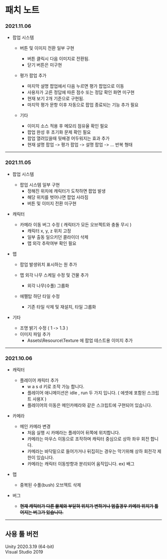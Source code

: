 # 패치 노트   

### 2021.11.06

* 팝업 시스템
  - 버튼 및 이미지 전환 일부 구현
    + 버튼 클릭시 다음 이미지로 전환됨.
    + 닫기 버튼은 미구현
    
  - 평가 팝업 추가
    + 마지막 설명 팝업에서 다음 누르면 평가 팝업으로 이동
    + 사용자가 고른 정답에 따른 점수 또는 정답 확인 화면 미구현
    + 현재 보기 2개 기준으로 구현됨.
    + 마지막 평가 문항 이후 자동으로 팝업 종료되는 기능 추가 필요
   
  - 기타
    + 이미지 소스 적용 후 메모리 점유율 확인 필요
    + 팝업 완성 후 초기화 문제 확인 필요
    + 팝업 열려있을때 뒷배경 어두워지는 효과 추가
    + 현재 설명 팝업 -> 평가 팝업 -> 설명 팝업 -> ... 반복 형태 

-----------------------------
### 2021.11.05    

* 팝업 시스템
  - 팝업 시스템 일부 구현
    + 정해진 위치에 캐릭터가 도착하면 팝업 발생
    + 해당 위치를 벗어나면 팝업 사라짐
    + 버튼 및 이미지 전환 미구현

* 캐릭터
  - 카메라 이동 버그 수정 ( 캐릭터가 모든 오브젝트와 충돌 무시 )
    + 캐릭터 x, y, z 위치 고정
    + 일부 출동 일으키던 콜라이더 삭제
    + 맵 외각 추락여부 확인 필요

* 맵
  - 팝업 발생위치 표시하는 원 추가

  - 맵 외각 나무 스케일 수정 및 건물 추가
    + 외각 나무(수풀) 그룹화
   
  - 에펠탑 하단 타일 수정
    + 기존 타일 삭제 및 재설치, 타일 그룹화
  
* 기타
  - 조명 밝기 수정 ( 1 -> 1.3 )
  - 이미지 파일 추가
    + Assets\Resource\Texture 에 팝업 테스트용 이미지 추가

-----------------------------
### 2021.10.06    
* 캐릭터
  - 플레이어 캐릭터 추가
    + w a s d 키로 조작 가능 합니다.
    + 플레이어 애니메이션은 idle , run 두 가지 입니다. ( 에셋에 포함된 스크립트 사용X )
    + 플레이어의 이동은 메인카메라와 같은 스크립트에 구현되어 있습니다.
   
* 카메라
  - 메인 카메라 변경
    + 처음 실행 시 카메라는 플레이어 뒤쪽에 위치합니다.
    + 카메라는 마우스 이동으로 조작하며 캐릭터 중심으로 상하 좌우 회전 합니다.
    + 카메라는 바닥밑으로 들어가거나 뒤집히는 경우는 막기위해 상하 회전각 제한이 있습니다.
    + 카메라는 캐릭터 이동방향과 분리되어 움직입니다. ex) 배그

* 맵
  - 중복된 수풀(bush) 오브젝트 삭제

* 버그
  - ~~**현재 캐릭터가 다른 물체와 부딛혀 위치가 변하거나 멈출경우 카메라 위치가 틀어지는 버그가 있습니다.**~~

-----------------------------
   
   
## 사용 툴 버전   
Unity 2020.3.19 (64-bit)   
Visual Studio 2019   
